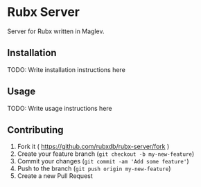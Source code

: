 # Rubx Server

Server for Rubx written in Maglev.

## Installation

TODO: Write installation instructions here

## Usage

TODO: Write usage instructions here

## Contributing

1. Fork it ( https://github.com/rubxdb/rubx-server/fork )
2. Create your feature branch (`git checkout -b my-new-feature`)
3. Commit your changes (`git commit -am 'Add some feature'`)
4. Push to the branch (`git push origin my-new-feature`)
5. Create a new Pull Request
